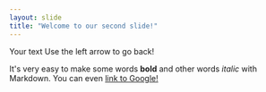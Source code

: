 ```yaml
---
layout: slide
title: "Welcome to our second slide!"
---
```

Your text
Use the left arrow to go back!

It's very easy to make some words **bold** and other words *italic* with Markdown. You can even [link to Google!](http://google.com)
